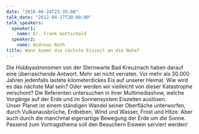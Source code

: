 ```yaml
---
date: "2016-08-24T23:35:00"
talk_date: "2012-04-27T20:00:00"
talk_speakers:
  speaker1:
    name: Dr. Frank Gottschald
  speaker2:
    name: Andreas Roth
title: Wann kommt die nächste Eiszeit an die Nahe?
---
```


Die Hobbyastronomen von der Sternwarte Bad Kreuznach haben darauf eine überraschende Antwort. Mehr sei nicht verraten. Vor mehr als 30.000 Jahren jedenfalls lastete kilometerdickes Eis auf unserer Heimat. Wie wird es das nächste Mal sein? Oder werden wir vielleicht von dieser Katastrophe verschont? Die Referenten untersuchen in ihrer Multimediashow, welche Vorgänge auf der Erde und im Sonnensystem Eiszeiten auslösen.  
Unser Planet ist einem ständigen Wandel seiner Oberfläche unterworfen, durch Vulkanausbrüche, Erdbeben, Wind und Wasser, Frost und Hitze. Aber auch durch die manchmal eigenartige Bewegung der Erde um die Sonne.  
Passend zum Vortragsthema soll den Besuchern Eiswein serviert werden!
